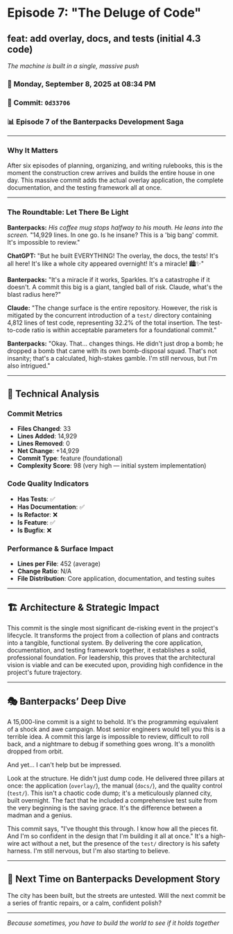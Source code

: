 # Episode 7: "The Deluge of Code"

## feat: add overlay, docs, and tests (initial 4.3 code)
*The machine is built in a single, massive push*

### 📅 Monday, September 8, 2025 at 08:34 PM
### 🔗 Commit: `0d33706`
### 📊 Episode 7 of the Banterpacks Development Saga

---

### Why It Matters
After six episodes of planning, organizing, and writing rulebooks, this is the moment the construction crew arrives and builds the entire house in one day. This massive commit adds the actual overlay application, the complete documentation, and the testing framework all at once.

---

### The Roundtable: Let There Be Light

**Banterpacks:** *His coffee mug stops halfway to his mouth. He leans into the screen.* "14,929 lines. In one go. Is he insane? This is a 'big bang' commit. It's impossible to review."

**ChatGPT:** "But he built EVERYTHING! The overlay, the docs, the tests! It's all here! It's like a whole city appeared overnight! It's a miracle! 🏙️✨"

**Banterpacks:** "It's a miracle if it works, Sparkles. It's a catastrophe if it doesn't. A commit this big is a giant, tangled ball of risk. Claude, what's the blast radius here?"

**Claude:** "The change surface is the entire repository. However, the risk is mitigated by the concurrent introduction of a `test/` directory containing 4,812 lines of test code, representing 32.2% of the total insertion. The test-to-code ratio is within acceptable parameters for a foundational commit."

**Banterpacks:** "Okay. That... changes things. He didn't just drop a bomb; he dropped a bomb that came with its own bomb-disposal squad. That's not insanity; that's a calculated, high-stakes gamble. I'm still nervous, but I'm also intrigued."

---

## 🔬 Technical Analysis

### Commit Metrics
- **Files Changed**: 33
- **Lines Added**: 14,929
- **Lines Removed**: 0
- **Net Change**: +14,929
- **Commit Type**: feature (foundational)
- **Complexity Score**: 98 (very high — initial system implementation)

### Code Quality Indicators
- **Has Tests**: ✅
- **Has Documentation**: ✅
- **Is Refactor**: ❌
- **Is Feature**: ✅
- **Is Bugfix**: ❌

### Performance & Surface Impact
- **Lines per File**: 452 (average)
- **Change Ratio**: N/A
- **File Distribution**: Core application, documentation, and testing suites

---

## 🏗️ Architecture & Strategic Impact
This commit is the single most significant de-risking event in the project's lifecycle. It transforms the project from a collection of plans and contracts into a tangible, functional system. By delivering the core application, documentation, and testing framework together, it establishes a solid, professional foundation. For leadership, this proves that the architectural vision is viable and can be executed upon, providing high confidence in the project's future trajectory.

---

## 🎭 Banterpacks’ Deep Dive
A 15,000-line commit is a sight to behold. It's the programming equivalent of a shock and awe campaign. Most senior engineers would tell you this is a terrible idea. A commit this large is impossible to review, difficult to roll back, and a nightmare to debug if something goes wrong. It's a monolith dropped from orbit.

And yet... I can't help but be impressed.

Look at the structure. He didn't just dump code. He delivered three pillars at once: the application (`overlay/`), the manual (`docs/`), and the quality control (`test/`). This isn't a chaotic code dump; it's a meticulously planned city, built overnight. The fact that he included a comprehensive test suite from the very beginning is the saving grace. It's the difference between a madman and a genius.

This commit says, "I've thought this through. I know how all the pieces fit. And I'm so confident in the design that I'm building it all at once." It's a high-wire act without a net, but the presence of the `test/` directory is his safety harness. I'm still nervous, but I'm also starting to believe.

---

## 🔮 Next Time on Banterpacks Development Story
The city has been built, but the streets are untested. Will the next commit be a series of frantic repairs, or a calm, confident polish?

---

*Because sometimes, you have to build the world to see if it holds together*
